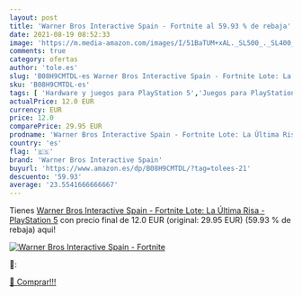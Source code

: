 ```yaml
---
layout: post
title: 'Warner Bros Interactive Spain - Fortnite al 59.93 % de rebaja'
date: 2021-08-19 08:52:33
image: 'https://m.media-amazon.com/images/I/51BaTUM+xAL._SL500_._SL400_.jpg'
comments: true
category: ofertas
author: 'tole.es'
slug: 'B08H9CMTDL-es Warner Bros Interactive Spain - Fortnite Lote: La Última...'
sku: 'B08H9CMTDL-es'
tags: [ 'Hardware y juegos para PlayStation 5','Juegos para PlayStation 5','Videojuegos','playstation','warner bros interactive spain', ]
actualPrice: 12.0 EUR
currency: EUR
price: 12.0
comparePrice: 29.95 EUR
prodname: 'Warner Bros Interactive Spain - Fortnite Lote: La Última Risa - PlayStation 5'
country: 'es'
flag: '🇪🇸'
brand: 'Warner Bros Interactive Spain'
buyurl: 'https://www.amazon.es/dp/B08H9CMTDL/?tag=tolees-21'
descuento: '59.93'
average: '23.5541666666667'
---
```


Tienes [Warner Bros Interactive Spain - Fortnite Lote: La Última Risa - PlayStation 5](https://www.amazon.es/dp/B08H9CMTDL/?tag=tolees-21) con precio final de  12.0 EUR (original: 29.95 EUR) (59.93 %  de rebaja) aqui!

[![Warner Bros Interactive Spain - Fortnite](https://m.media-amazon.com/images/I/51BaTUM+xAL._SL500_._SL400_.jpg)](https://www.amazon.es/dp/B08H9CMTDL/?tag=tolees-21)

🔎:


[🛒 Comprar!!!](https://www.amazon.es/dp/B08H9CMTDL/?tag=tolees-21)
